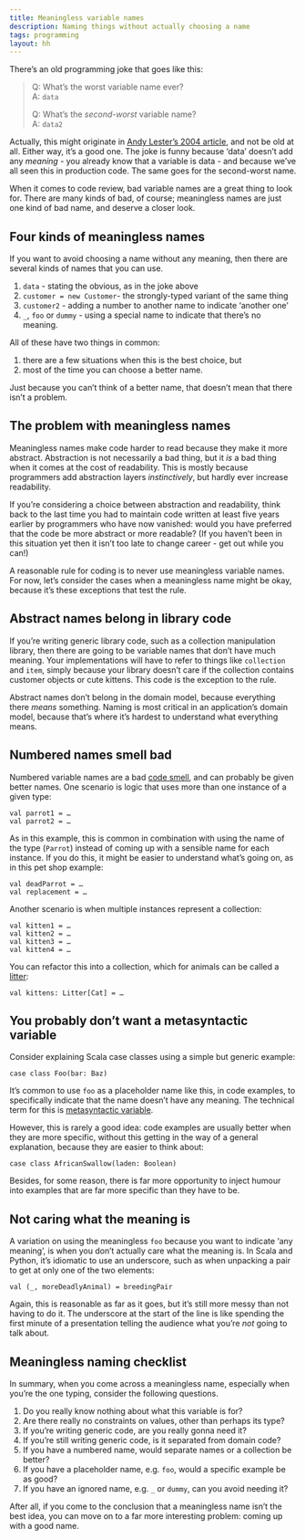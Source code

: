 ```yaml
---
title: Meaningless variable names
description: Naming things without actually choosing a name
tags: programming
layout: hh
---
```


There’s an old programming joke that goes like this:

> Q: What’s the worst variable name ever?  
> A: `data`
> 
> Q: What’s the _second-worst_ variable name?  
> A: `data2`

Actually, this might originate in [Andy Lester’s 2004 article](http://archive.oreilly.com/pub/post/the_worlds_two_worst_variable.html), and not be old at all. Either way, it’s a good one. The joke is funny because ‘data’ doesn’t add any _meaning_ - you already know that a variable is data - and because we’ve all seen this in production code. The same goes for the second-worst name.

When it comes to code review, bad variable names are a great thing to look for. There are many kinds of bad, of course; meaningless names are just one kind of bad name, and deserve a closer look.


## Four kinds of meaningless names

If you want to avoid choosing a name without any meaning, then there are several kinds of names that you can use.

1. `data` - stating the obvious, as in the joke above
2. `customer = new Customer`- the strongly-typed variant of the same thing
3. `customer2` - adding a number to another name to indicate ‘another one’
4. `_`, `foo` or `dummy` - using a special name to indicate that there’s no meaning.

All of these have two things in common:

1. there are a few situations when this is the best choice, but
2. most of the time you can choose a better name.

Just because you can’t think of a better name, that doesn’t mean that there isn’t a problem.


## The problem with meaningless names

Meaningless names make code harder to read because they make it more abstract. Abstraction is not necessarily a bad thing, but it _is_ a bad thing when it comes at the cost of readability. This is mostly because programmers add abstraction layers _instinctively_, but hardly ever increase readability.

If you’re considering a choice between abstraction and readability, think back to the last time you had to maintain code written at least five years earlier by programmers who have now vanished: would you have preferred that the code be more abstract or more readable? (If you haven’t been in this situation yet then it isn’t too late to change career - get out while you can!)

A reasonable rule for coding is to never use meaningless variable names. For now, let’s consider the cases when a meaningless name might be okay, because it’s these exceptions that test the rule.


## Abstract names belong in library code

If you’re writing generic library code, such as a collection manipulation library, then there are going to be variable names that don’t have much meaning. Your implementations will have to refer to things like `collection` and `item`, simply because your library doesn’t care if the collection contains customer objects or cute kittens. This code is the exception to the rule.

Abstract names don’t belong in the domain model, because everything there _means_ something. Naming is most critical in an application’s domain model, because that’s where it’s hardest to understand what everything means.


## Numbered names smell bad

Numbered variable names are a bad [code smell](http://en.wikipedia.org/wiki/Code_smell), and can probably be given better names. One scenario is logic that uses more than one instance of a given type:

    val parrot1 = …
    val parrot2 = …

As in this example, this is common in combination with using the name of the type (`Parrot`) instead of coming up with a sensible name for each instance. If you do this, it might be easier to understand what’s going on, as in this pet shop example:

    val deadParrot = …
    val replacement = …

Another scenario is when multiple instances represent a collection:

    val kitten1 = …
    val kitten2 = …
    val kitten3 = …
    val kitten4 = …

You can refactor this into a collection, which for animals can be called a [litter](http://en.wikipedia.org/wiki/Litter_(animal)):

    val kittens: Litter[Cat] = …


## You probably don’t want a metasyntactic variable

Consider explaining Scala case classes using a simple but generic example:

    case class Foo(bar: Baz)

It’s common to use `foo` as a placeholder name like this, in code examples, to specifically indicate that the name doesn’t have any meaning. The technical term for this is [metasyntactic variable](http://en.wikipedia.org/wiki/Metasyntactic_variable).

However, this is rarely a good idea: code examples are usually better when they are more specific, without this getting in the way of a general explanation, because they are easier to think about:

    case class AfricanSwallow(laden: Boolean)

Besides, for some reason, there is far more opportunity to inject humour into examples that are far more specific than they have to be.


## Not caring what the meaning is

A variation on using the meaningless `foo` because you want to indicate ‘any meaning’, is when you don’t actually care what the meaning is. In Scala and Python, it’s idiomatic to use an underscore, such as when unpacking a pair to get at only one of the two elements:

    val (_, moreDeadlyAnimal) = breedingPair

Again, this is reasonable as far as it goes, but it’s still more messy than not having to do it. The underscore at the start of the line is like spending the first minute of a presentation telling the audience what you’re _not_ going to talk about.


## Meaningless naming checklist

In summary, when you come across a meaningless name, especially when you’re the one typing, consider the following questions.

1. Do you really know nothing about what this variable is for?
2. Are there really no constraints on values, other than perhaps its type?
3. If you’re writing generic code, are you really gonna need it?
4. If you’re still writing generic code, is it separated from domain code?
5. If you have a numbered name, would separate names or a collection be better?
6. If you have a placeholder name, e.g. `foo`, would a specific example be as good?
7. If you have an ignored name, e.g. `_` or `dummy`, can you avoid needing it?

After all, if you come to the conclusion that a meaningless name isn’t the best idea, you can move on to a far more interesting problem: coming up with a good name.
